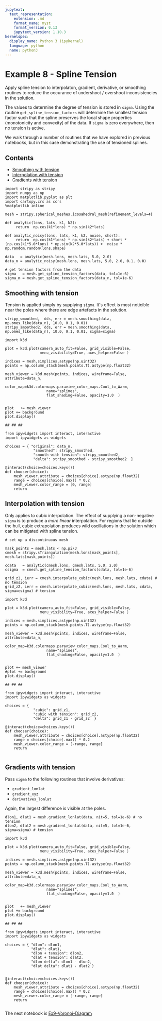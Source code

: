 ```yaml
---
jupytext:
  text_representation:
    extension: .md
    format_name: myst
    format_version: 0.13
    jupytext_version: 1.10.3
kernelspec:
  display_name: Python 3 (ipykernel)
  language: python
  name: python3
---
```


# Example 8 - Spline Tension

Apply spline tension to interpolaton, gradient, derivative, or smoothing routines to reduce the occurance of undershoot / overshoot inconsistencies in the solution.

The values to determine the degree of tension is stored in `sigma`. Using the routine `get_spline_tension_factors` will determine the smallest tension factor such that the spline preserves the local shape properties (monotonicity and convexity) of the data. If `sigma` is zero everywhere, then no tension is active.

We walk through a number of routines that we have explored in previous notebooks, but in this case demonstrating the use of tensioned splines.

## Contents

- [Smoothing with tension](#Smoothing-with-tension)
- [Interpolation with tension](#Interpolation-with-tension)
- [Gradients with tension](#Gradients-with-tension)

```{code-cell} ipython3
import stripy as stripy
import numpy as np
import matplotlib.pyplot as plt
import cartopy.crs as ccrs
%matplotlib inline
```

```{code-cell} ipython3
mesh = stripy.spherical_meshes.icosahedral_mesh(refinement_levels=4)
```

```{code-cell} ipython3
def analytic(lons, lats, k1, k2):
     return  np.cos(k1*lons) * np.sin(k2*lats) 

def analytic_noisy(lons, lats, k1, k2, noise, short):
     return  np.cos(k1*lons) * np.sin(k2*lats) + short * (np.cos(k1*5.0*lons) * np.sin(k2*5.0*lats)) +  noise * np.random.random(lons.shape)

data   = analytic(mesh.lons, mesh.lats, 5.0, 2.0)
data_n = analytic_noisy(mesh.lons, mesh.lats, 5.0, 2.0, 0.1, 0.0)
```

```{code-cell} ipython3
# get tension factors from the data
sigma   = mesh.get_spline_tension_factors(data, tol=1e-6)
sigma_n = mesh.get_spline_tension_factors(data_n, tol=1e-6)
```

## Smoothing with tension

Tension is applied simply by supplying `sigma`. It's effect is most noticible near the poles where there are edge artefacts in the solution.

```{code-cell} ipython3
stripy_smoothed,  dds, err = mesh.smoothing(data, np.ones_like(data_n), 10.0, 0.1, 0.01)
stripy_smoothed2, dds, err = mesh.smoothing(data, np.ones_like(data_n), 10.0, 0.1, 0.01, sigma=sigma)
```

```{code-cell} ipython3
import k3d

plot = k3d.plot(camera_auto_fit=False, grid_visible=False, 
                menu_visibility=True, axes_helper=False )

indices = mesh.simplices.astype(np.uint32)
points = np.column_stack(mesh.points.T).astype(np.float32)

mesh_viewer = k3d.mesh(points, indices, wireframe=False, attribute=data_n,
                   color_map=k3d.colormaps.paraview_color_maps.Cool_to_Warm, 
                   name="splines",
                   flat_shading=False, opacity=1.0  )


plot   += mesh_viewer
plot += background
plot.display()

## ## ## 

from ipywidgets import interact, interactive
import ipywidgets as widgets

choices = { "original": data_n,
             "smoothed": stripy_smoothed, 
             "smooth with tension": stripy_smoothed2, 
             "delta": stripy_smoothed - stripy_smoothed2  }

@interact(choice=choices.keys())
def chooser(choice):
    mesh_viewer.attribute = choices[choice].astype(np.float32)
    range = choices[choice].max() * 0.2
    mesh_viewer.color_range = [0, range]
    return 

```

## Interpolation with tension

Only applies to cubic interpolation. The effect of supplying a non-negative `sigma` is to produce a _more linear_ interpolation. For regions that lie outside the hull, cubic extrapolation produces wild oscillations in the solution which can be mitigated with spline tension.

```{code-cell} ipython3
# set up a discontinuous mesh

mask_points = mesh.lats < np.pi/3
cmesh = stripy.sTriangulation(mesh.lons[mask_points], mesh.lats[mask_points])

cdata   = analytic(cmesh.lons, cmesh.lats, 5.0, 2.0)
csigma  = cmesh.get_spline_tension_factors(cdata, tol=1e-6)
```

```{code-cell} ipython3
grid_z1, ierr = cmesh.interpolate_cubic(mesh.lons, mesh.lats, cdata) # no tension
grid_z2, ierr = cmesh.interpolate_cubic(mesh.lons, mesh.lats, cdata, sigma=csigma) # tension
```

```{code-cell} ipython3
import k3d

plot = k3d.plot(camera_auto_fit=False, grid_visible=False, 
                menu_visibility=True, axes_helper=False )

indices = mesh.simplices.astype(np.uint32)
points = np.column_stack(mesh.points.T).astype(np.float32)

mesh_viewer = k3d.mesh(points, indices, wireframe=False, attribute=data_n,
                   color_map=k3d.colormaps.paraview_color_maps.Cool_to_Warm, 
                   name="splines",
                   flat_shading=False, opacity=1.0  )


plot += mesh_viewer
#plot += background
plot.display()

## ## ## 

from ipywidgets import interact, interactive
import ipywidgets as widgets

choices = {  
             "cubic": grid_z1, 
             "cubic with tension": grid_z2, 
             "delta": grid_z1 - grid_z2  }

@interact(choice=choices.keys())
def chooser(choice):
    mesh_viewer.attribute = choices[choice].astype(np.float32)
    range = choices[choice].max() * 0.2
    mesh_viewer.color_range = [-range, range]
    return 


```

## Gradients with tension

Pass `sigma` to the following routines that involve derivatives:

- `gradient_lonlat`
- `gradient_xyz`
- `derivatives_lonlat`

Again, the largest difference is visible at the poles.

```{code-cell} ipython3
dlon1, dlat1 = mesh.gradient_lonlat(data, nit=5, tol=1e-6) # no tension
dlon2, dlat2 = mesh.gradient_lonlat(data, nit=5, tol=1e-6, sigma=sigma) # tension
```

```{code-cell} ipython3
import k3d

plot = k3d.plot(camera_auto_fit=False, grid_visible=False, 
                menu_visibility=True, axes_helper=False )

indices = mesh.simplices.astype(np.uint32)
points = np.column_stack(mesh.points.T).astype(np.float32)

mesh_viewer = k3d.mesh(points, indices, wireframe=False, attribute=data_n,
                   color_map=k3d.colormaps.paraview_color_maps.Cool_to_Warm, 
                   name="splines",
                   flat_shading=False, opacity=1.0  )


plot   += mesh_viewer
plot += background
plot.display()

## ## ## 

from ipywidgets import interact, interactive
import ipywidgets as widgets

choices = { "dlon": dlon1,
            "dlat": dlat1,
            "dlon + tension": dlon2,
            "dlat + tension": dlat2,
            "dlon delta": dlon1 - dlon2,
            "dlat delta": dlat1 - dlat2 }


@interact(choice=choices.keys())
def chooser(choice):
    mesh_viewer.attribute = choices[choice].astype(np.float32)
    range = choices[choice].max() * 0.2
    mesh_viewer.color_range = [-range, range]
    return 


```

The next notebook is [Ex9-Voronoi-Diagram](Ex9-Voronoi-Diagram.md)
